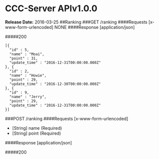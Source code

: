 # CCC-Server APIv1.0.0

__Release Date:__ 2016-03-25
##Ranking
###GET /ranking
####Requests [x-www-form-urlencoded]
NONE
####Response [application/json]

#####200
```
[{
  "id" : 5,
  "name" : "Moai",
  "point" : 31,
  "update_time" : "2016-12-31T00:00:00.000Z"
}, {
  "id" : 2,
  "name" : "Howie",
  "point" : 29,
  "update_time" : "2016-12-30T00:00:00.000Z"
}, {
  "id" : 9,
  "name" : "Jerry",
  "point" : 29,
  "update_time" : "2016-12-31T00:00:00.000Z"
}]
```

###POST /ranking
####Requests [x-www-form-urlencoded]

* [String] name (Required)
* [String] point (Required)

####Response [application/json]

#####200
```

```
